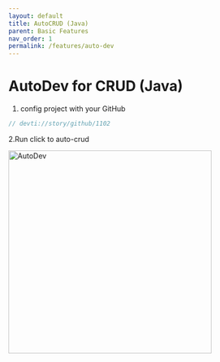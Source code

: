 ```yaml
---
layout: default
title: AutoCRUD (Java)
parent: Basic Features
nav_order: 1
permalink: /features/auto-dev
---
```


# AutoDev for CRUD (Java)

1. config project with your GitHub

```java
// devti://story/github/1102
```

2.Run click to auto-crud


<img src="https://unitmesh.cc/auto-dev/auto-coding.png" alt="AutoDev" width="400px"/>

